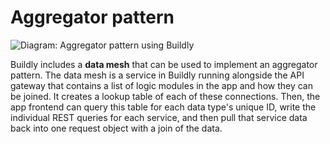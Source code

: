# Aggregator pattern

![Diagram: Aggregator pattern using Buildly](../_static/images/aggregator-pattern.png)

Buildly includes a **data mesh** that can be used to implement an aggregator pattern. The data mesh is a service in Buildly running alongside the API gateway that contains a list of logic modules in the app and how they can be joined. It creates a lookup table of each of these connections. Then, the app frontend can query this table for each data type's unique ID, write the individual REST queries for each service, and then pull that service data back into one request object with a join of the data.
